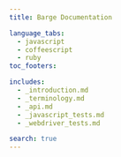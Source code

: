 ```yaml
---
title: Barge Documentation

language_tabs:
  - javascript
  - coffeescript
  - ruby
toc_footers:

includes:
  - _introduction.md
  - _terminology.md
  - _api.md
  - _javascript_tests.md
  - _webdriver_tests.md

search: true
---
```



